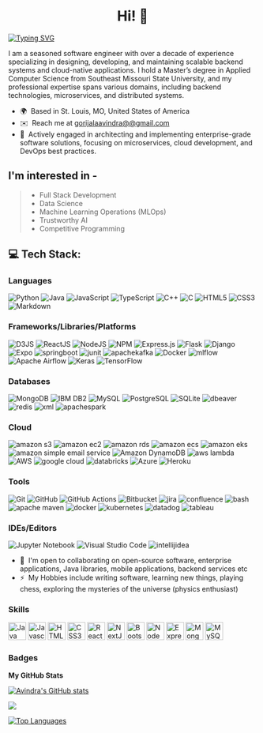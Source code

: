 <h1 align="center"> Hi! 👋</br> 
</h1>
<a href="https://git.io/typing-svg"><img src="https://readme-typing-svg.herokuapp.com?font=Fira+Code&duration=4000&pause=400&center=true&width=830&lines=I'm+Avindra+Gorijala;Software+Engineer+at+Verizon;MS+CS+Grad+SEMO+Alum;Nice+to+meet+you+!" alt="Typing SVG" /></a>
 
I am a seasoned software engineer with over a decade of experience specializing in designing, developing, and maintaining scalable backend systems and cloud-native applications. I hold a Master’s degree in Applied Computer Science from Southeast Missouri State University, and my professional expertise spans various domains, including backend technologies, microservices, and distributed systems.

* 🌍  Based in St. Louis, MO, United States of America
* ✉️  Reach me at [gorijalaavindra@@gmail.com](mailto:gorijalaavindra@gmail.com)
* 🚀  Actively engaged in architecting and implementing enterprise-grade software solutions, focusing on microservices, cloud development, and DevOps best practices.
## I'm interested in -

> * Full Stack Development <br>
> * Data Science <br>
> * Machine Learning Operations (MLOps) <br>
> * Trustworthy AI <br>
> * Competitive Programming <br>

## 💻 Tech Stack:
### Languages
![Python](https://img.shields.io/badge/-Python-%2320232a?style=for-the-badge&logo=python)
![Java](https://img.shields.io/badge/java-%2320232a.svg?style=for-the-badge&logo=openjdk&logoColor=white)
![JavaScript](https://img.shields.io/badge/-JavaScript-%2320232a?style=for-the-badge&logo=javascript)
![TypeScript](https://img.shields.io/badge/-TypeScript-%2320232a?style=for-the-badge&logo=typescript)
![C++](https://img.shields.io/badge/c++-%2320232a.svg?style=for-the-badge&logo=c%2B%2B&logoColor=white)
![C](https://img.shields.io/badge/c-%2320232a?style=for-the-badge&logo=c&logoColor=white)
![HTML5](https://img.shields.io/badge/-HTML5-%2320232a?style=for-the-badge&logo=html5)
![CSS3](https://img.shields.io/badge/-CSS3-%2320232a?style=for-the-badge&logo=css3)
![Markdown](https://img.shields.io/badge/-Markdown-%2320232a?style=for-the-badge&logo=markdown)


### Frameworks/Libraries/Platforms
![D3JS](https://img.shields.io/badge/-D3JS-%2320232a?style=for-the-badge&logo=d3dotjs)
![ReactJS](https://img.shields.io/badge/-ReactJS-%2320232a?style=for-the-badge&logo=react)
![NodeJS](https://img.shields.io/badge/-NodeJS-%2320232a?style=for-the-badge&logo=node.js&logoColor=pink)
![NPM](https://img.shields.io/badge/NPM-%2320232a.svg?style=for-the-badge&logo=npm&logoColor=white)
![Express.js](https://img.shields.io/badge/-ExpressJS-%2320232a?style=for-the-badge&logo=express)
![Flask](https://img.shields.io/badge/-Flask-%2320232a?style=for-the-badge&logo=flask)
![Django](https://img.shields.io/badge/-Django-%2320232a?style=for-the-badge&logo=django)
![Expo](https://img.shields.io/badge/expo-%2320232a?style=for-the-badge&logo=expo&logoColor=#D04A37)
![springboot](https://img.shields.io/badge/springboot-%2320232a?style=for-the-badge&logo=springboot&logoColor=#D04A37)
![junit](https://img.shields.io/badge/junit-%2320232a?style=for-the-badge&logo=junit5&logoColor=#D04A37)
![apachekafka](https://img.shields.io/badge/apachekafka-%2320232a?style=for-the-badge&logo=apachekafka&logoColor=#D04A37)
![Docker](https://img.shields.io/badge/docker-%2320232a.svg?style=for-the-badge&logo=docker&logoColor=white)
![mlflow](https://img.shields.io/badge/mlflow-%2320232a.svg?style=for-the-badge&logo=numpy&logoColor=blue)
![Apache Airflow](https://img.shields.io/badge/Apache%20Airflow-%2320232a?style=for-the-badge&logo=Apache%20Airflow&logoColor=white)
![Keras](https://img.shields.io/badge/Keras-%2320232a.svg?style=for-the-badge&logo=Keras&logoColor=white)
![TensorFlow](https://img.shields.io/badge/TensorFlow-%2320232a.svg?style=for-the-badge&logo=TensorFlow&logoColor=white)


### Databases
![MongoDB](https://img.shields.io/badge/-MongoDB-%2320232a?style=for-the-badge&logo=mongodb)
![IBM DB2](https://img.shields.io/badge/-IBM_DB2-%2320232a?style=for-the-badge&logo=ibm&logoColor=white)
![MySQL](https://img.shields.io/badge/-MySQL-%2320232a?style=for-the-badge&logo=mysql&logoColor=white)
![PostgreSQL](https://img.shields.io/badge/-PostgreSQL-%2320232a?style=for-the-badge&logo=postgresql&logoColor=white)
![SQLite](https://img.shields.io/badge/sqlite-%2320232a.svg?style=for-the-badge&logo=sqlite&logoColor=white)
![dbeaver](https://img.shields.io/badge/dbeaver-%2320232a.svg?style=for-the-badge&logo=dbeaver&logoColor=white)
![redis](https://img.shields.io/badge/redis-%2320232a.svg?style=for-the-badge&logo=redis&logoColor=white)
![xml](https://img.shields.io/badge/xml-%2320232a.svg?style=for-the-badge&logo=xml&logoColor=white)
![apachespark](https://img.shields.io/badge/apachespark-%2320232a.svg?style=for-the-badge&logo=apachespark&logoColor=white)


### Cloud
![amazon s3](https://img.shields.io/badge/-amazon%20s3-%2320232a?style=for-the-badge&logo=amazons3)
![amazon ec2](https://img.shields.io/badge/-amazon%20ec2-%2320232a?style=for-the-badge&logo=amazonec2)
![amazon rds](https://img.shields.io/badge/-amazon%20rds-%2320232a?style=for-the-badge&logo=amazonrds)
![amazon ecs](https://img.shields.io/badge/-amazon%20ecs-%2320232a?style=for-the-badge&logo=amazonecs)
![amazon eks](https://img.shields.io/badge/-amazon%20eks-%2320232a?style=for-the-badge&logo=amazoneks)
![amazon simple email service](https://img.shields.io/badge/-amazon%20simple%20email%20service-%2320232a?style=for-the-badge&logo=amazonsimpleemailservice)
![Amazon DynamoDB](https://img.shields.io/badge/-Amazon_DynamoDB-%2320232a?style=for-the-badge&logo=Amazon%20DynamoDB)
![aws lambda](https://img.shields.io/badge/-aws%20lambda-%2320232a?style=for-the-badge&logo=awslambda)
![AWS](https://img.shields.io/badge/-AWS%20SageMaker-%2320232a?style=for-the-badge&logo=amazon-aws&logoColor=orange)
![google cloud](https://img.shields.io/badge/-google%20cloud-%2320232a?style=for-the-badge&logo=googlecloud)
![databricks](https://img.shields.io/badge/-databricks-%2320232a?style=for-the-badge&logo=databricks)
![Azure](https://img.shields.io/badge/azure-%2320232a.svg?style=for-the-badge&logo=microsoftazure&logoColor=white)
![Heroku](https://img.shields.io/badge/-Heroku-%2320232a?style=for-the-badge&logo=heroku)



### Tools
![Git](https://img.shields.io/badge/-Git-%2320232a?style=for-the-badge&logo=git)
![GitHub](https://img.shields.io/badge/-GitHub-%2320232a?style=for-the-badge&logo=github)
![GitHub Actions](https://img.shields.io/badge/-github%20actions-%2320232a?style=for-the-badge&logo=githubactions)
![Bitbucket](https://img.shields.io/badge/-bitbucket-%2320232a?style=for-the-badge&logo=bitbucket)
![jira](https://img.shields.io/badge/-jira-%2320232a?style=for-the-badge&logo=jirasoftware)
![confluence](https://img.shields.io/badge/-confluence-%2320232a?style=for-the-badge&logo=confluence)
![bash](https://img.shields.io/badge/-bash-%2320232a?style=for-the-badge&logo=gnubash)
![apache maven](https://img.shields.io/badge/-apache%20maven-%2320232a?style=for-the-badge&logo=apachemaven)
![docker](https://img.shields.io/badge/-docker-%2320232a?style=for-the-badge&logo=docker)
![kubernetes](https://img.shields.io/badge/-kubernetes-%2320232a?style=for-the-badge&logo=kubernetes)
![datadog](https://img.shields.io/badge/-datadog-%2320232a?style=for-the-badge&logo=datadog)
![tableau](https://img.shields.io/badge/-tableau-%2320232a?style=for-the-badge&logo=tableau)


### IDEs/Editors
![Jupyter Notebook](https://img.shields.io/badge/jupyter-%2320232a.svg?style=for-the-badge&logo=jupyter&logoColor=white)
![Visual Studio Code](https://img.shields.io/badge/Visual%20Studio%20Code-%2320232a.svg?style=for-the-badge&logo=visual-studio-code&logoColor=white)
![intellijidea](https://img.shields.io/badge/intellijidea-%2320232a.svg?style=for-the-badge&logo=intellijidea&logoColor=white)

* 🤝  I'm open to collaborating on open-source software, enterprise applications, Java libraries, mobile applications, backend services etc
* ⚡  My Hobbies include writing software, learning new things, playing chess, exploring the mysteries of the universe (physics enthusiast)

### Skills

<p align="left">
<a href="https://www.oracle.com/java/" target="_blank" rel="noreferrer"><img src="https://raw.githubusercontent.com/danielcranney/readme-generator/main/public/icons/skills/java-colored.svg" width="36" height="36" alt="Java" /></a>
<a href="https://developer.mozilla.org/en-US/docs/Web/JavaScript" target="_blank" rel="noreferrer"><img src="https://raw.githubusercontent.com/danielcranney/readme-generator/main/public/icons/skills/javascript-colored.svg" width="36" height="36" alt="Javascript" /></a>
<a href="https://developer.mozilla.org/en-US/docs/Glossary/HTML5" target="_blank" rel="noreferrer"><img src="https://raw.githubusercontent.com/danielcranney/readme-generator/main/public/icons/skills/html5-colored.svg" width="36" height="36" alt="HTML5" /></a>
<a href="https://www.w3.org/TR/CSS/#css" target="_blank" rel="noreferrer"><img src="https://raw.githubusercontent.com/danielcranney/readme-generator/main/public/icons/skills/css3-colored.svg" width="36" height="36" alt="CSS3" /></a>
<a href="https://reactjs.org/" target="_blank" rel="noreferrer"><img src="https://raw.githubusercontent.com/danielcranney/readme-generator/main/public/icons/skills/react-colored.svg" width="36" height="36" alt="React" /></a>
<a href="https://nextjs.org/docs" target="_blank" rel="noreferrer"><img src="https://raw.githubusercontent.com/danielcranney/readme-generator/main/public/icons/skills/nextjs-colored.svg" width="36" height="36" alt="NextJs" /></a>
<a href="https://getbootstrap.com/" target="_blank" rel="noreferrer"><img src="https://raw.githubusercontent.com/danielcranney/readme-generator/main/public/icons/skills/bootstrap-colored.svg" width="36" height="36" alt="Bootstrap" /></a>
<a href="https://nodejs.org/en/" target="_blank" rel="noreferrer"><img src="https://raw.githubusercontent.com/danielcranney/readme-generator/main/public/icons/skills/nodejs-colored.svg" width="36" height="36" alt="NodeJS" /></a>
<a href="https://expressjs.com/" target="_blank" rel="noreferrer"><img src="https://raw.githubusercontent.com/danielcranney/readme-generator/main/public/icons/skills/express-colored.svg" width="36" height="36" alt="Express" /></a>
<a href="https://www.mongodb.com/" target="_blank" rel="noreferrer"><img src="https://raw.githubusercontent.com/danielcranney/readme-generator/main/public/icons/skills/mongodb-colored.svg" width="36" height="36" alt="MongoDB" /></a>
<a href="https://www.mysql.com/" target="_blank" rel="noreferrer"><img src="https://raw.githubusercontent.com/danielcranney/readme-generator/main/public/icons/skills/mysql-colored.svg" width="36" height="36" alt="MySQL" /></a>
</p>


### Badges

<b>My GitHub Stats</b>

<a href="http://www.github.com/avindra99"><img src="https://github-readme-stats.vercel.app/api?username=avindra99&show_icons=true&hide=&count_private=true&title_color=0891b2&text_color=ffffff&icon_color=0891b2&bg_color=1c1917&hide_border=true&show_icons=true" alt="Avindra's GitHub stats" /></a>

<a href="http://www.github.com/avindra99"><img src="https://github-readme-streak-stats.herokuapp.com/?user=avindra99&stroke=ffffff&background=1c1917&ring=0891b2&fire=0891b2&currStreakNum=ffffff&currStreakLabel=0891b2&sideNums=ffffff&sideLabels=ffffff&dates=ffffff&hide_border=true" /></a>


<a href="https://github.com/avindra99" align="left"><img src="https://github-readme-stats.vercel.app/api/top-langs/?username=avindra99&langs_count=4&title_color=0891b2&text_color=ffffff&icon_color=0891b2&bg_color=1c1917&hide_border=true&locale=en&custom_title=Top%20%Languages" alt="Top Languages" /></a>

